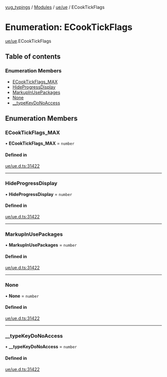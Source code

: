 [yug_typings](../README.md) / [Modules](../modules.md) / [ue/ue](../modules/ue_ue.md) / ECookTickFlags

# Enumeration: ECookTickFlags

[ue/ue](../modules/ue_ue.md).ECookTickFlags

## Table of contents

### Enumeration Members

- [ECookTickFlags\_MAX](ue_ue.ECookTickFlags.md#ecooktickflags_max)
- [HideProgressDisplay](ue_ue.ECookTickFlags.md#hideprogressdisplay)
- [MarkupInUsePackages](ue_ue.ECookTickFlags.md#markupinusepackages)
- [None](ue_ue.ECookTickFlags.md#none)
- [\_\_typeKeyDoNoAccess](ue_ue.ECookTickFlags.md#__typekeydonoaccess)

## Enumeration Members

### ECookTickFlags\_MAX

• **ECookTickFlags\_MAX** = `number`

#### Defined in

[ue/ue.d.ts:31422](https://github.com/YugMetaverse/yug_typings/blob/25cad34/ue/ue.d.ts#L31422)

___

### HideProgressDisplay

• **HideProgressDisplay** = `number`

#### Defined in

[ue/ue.d.ts:31422](https://github.com/YugMetaverse/yug_typings/blob/25cad34/ue/ue.d.ts#L31422)

___

### MarkupInUsePackages

• **MarkupInUsePackages** = `number`

#### Defined in

[ue/ue.d.ts:31422](https://github.com/YugMetaverse/yug_typings/blob/25cad34/ue/ue.d.ts#L31422)

___

### None

• **None** = `number`

#### Defined in

[ue/ue.d.ts:31422](https://github.com/YugMetaverse/yug_typings/blob/25cad34/ue/ue.d.ts#L31422)

___

### \_\_typeKeyDoNoAccess

• **\_\_typeKeyDoNoAccess** = `number`

#### Defined in

[ue/ue.d.ts:31422](https://github.com/YugMetaverse/yug_typings/blob/25cad34/ue/ue.d.ts#L31422)
